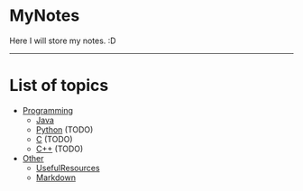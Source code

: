 # MyNotes
Here I will store my notes.  :D

---

# List of topics
- [Programming](Programming/index.md)
  - [Java](Programming/Java/index.md)
  - [Python](Programming/Python/index.md) (TODO)
  - [C](Programming/C/index.md) (TODO)
  - [C++](Programming/C++/index.md) (TODO)
- [Other](/Others/)
    - [UsefulResources](/Others/UsefulResources.md)
    - [Markdown](/Others/Markdown.md)